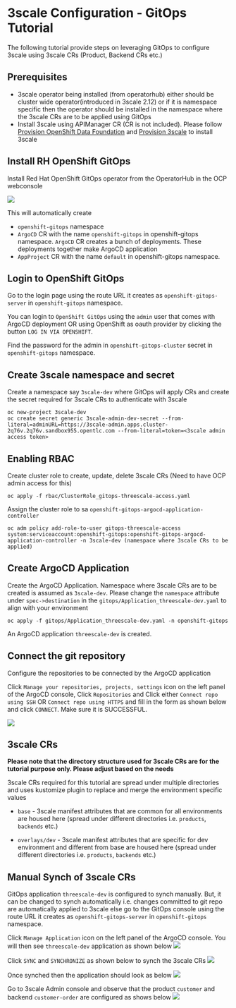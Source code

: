 # 3scale Configuration - GitOps Tutorial

The following tutorial provide steps on leveraging GitOps to configure 3scale using 
3scale CRs (Product, Backend CRs etc.)

## Prerequisites
- 3scale operator being installed (from operatorhub) either should be cluster wide operator(introduced in 3scale 2.12) or if it is namespace specific then the operator should be installed in the namespace where the 3scale CRs are to be applied using GitOps
- Install 3scale using APIManager CR (CR is not included). Please follow [Provision OpenShift Data Foundation](https://github.com/3scale-demos/ossm-3scale-wasm#provision-openshift-data-foundation) and [Provision 3scale](https://github.com/3scale-demos/ossm-3scale-wasm#provision-3scale) to install 3scale

## Install RH OpenShift GitOps
Install Red Hat OpenShift GitOps operator from the OperatorHub in the OCP webconsole

![](images/gitops-operator.png)

This will automatically create 
- `openshift-gitops` namespace 
- `ArgoCD` CR with the name `openshift-gitops` in openshift-gitops namespace.
 `ArgoCD` CR creates a bunch of deployments. These deployments together make ArgoCD application
- `AppProject` CR with the name `default` in openshift-gitops namespace.

## Login to OpenShift GitOps
Go to the login page using the route URL it creates as `openshift-gitops-server` in `openshift-gitops` namespace.

You can login to `OpenShift GitOps` using the `admin` user that comes with ArgoCD deployment OR using
OpenShift as oauth provider by clicking the button `LOG IN VIA OPENSHIFT`.

Find the password for the admin in `openshift-gitops-cluster` secret in `openshift-gitops` namespace.

## Create 3scale namespace and secret
Create a namespace say `3scale-dev` where GitOps will apply CRs and create the secret required for 3scale CRs to authenticate with 3scale

```
oc new-project 3scale-dev
oc create secret generic 3scale-admin-dev-secret --from-literal=adminURL=https://3scale-admin.apps.cluster-2q76v.2q76v.sandbox955.opentlc.com --from-literal=token=<3scale admin access token>
```

## Enabling RBAC
Create cluster role to create, update, delete 3scale CRs (Need to have OCP admin access for this)

```
oc apply -f rbac/ClusterRole_gitops-threescale-access.yaml
```
Assign the cluster role to sa `openshift-gitops-argocd-application-controller`

```
oc adm policy add-role-to-user gitops-threescale-access system:serviceaccount:openshift-gitops:openshift-gitops-argocd-application-controller -n 3scale-dev (namespace where 3scale CRs to be applied)
```

## Create ArgoCD Application
 
Create the ArgoCD Application. Namespace where 3scale CRs are to be created is assumed as `3scale-dev`. Please change the `namespace` attribute under `spec->destination` in the `gitops/Application_threescale-dev.yaml` to align with your environment

```
oc apply -f gitops/Application_threescale-dev.yaml -n openshift-gitops
```
An ArgoCD application `threescale-dev` is created.

## Connect the git repository

Configure the repositories to be connected by the ArgoCD application 

Click `Manage your repositories, projects, settings` icon on the left panel of the ArgoCD console, Click 
`Repositories` and Click either `Connect repo using SSH` OR `Connect repo using HTTPS` and fill in the form as shown below and click `CONNECT`. Make sure it is SUCCESSFUL.

![](images/gitops-connectrepo.png)

## 3scale CRs
**Please note that the directory structure used for 3scale CRs are for the tutorial purpose only. Please adjust based on the needs**

3scale CRs required for this tutorial are spread under multiple directories and uses kustomize plugin 
to replace and merge the environment specific values

- `base` - 3scale manifest attributes that are common for all environments are housed here (spread under different directories i.e. `products`, `backends` etc.)

- `overlays/dev` - 3scale manifest attributes that are specific for dev environment and different from base are housed here (spread under different directories i.e. `products`, `backends` etc.)

## Manual Synch of 3scale CRs

GitOps application `threescale-dev` is configured to synch manually. But, it can be changed to synch automatically i.e. changes committed to git repo are automatically applied to 3scale else go to the GitOps console using the route URL it creates as `openshift-gitops-server` in `openshift-gitops` namespace.

Click `Manage Application` icon on the left panel of the ArgoCD console. You will then see `threescale-dev` application as shown below
![](images/gitops-application.png)

Click `SYNC` and `SYNCHRONIZE` as shown below to synch the 3scale CRs 
![](images/gitops-synch.png)

Once synched then the application should look as below
![](images/gitops-synched.png)

Go to 3scale Admin console and observe that the product `customer` and backend `customer-order` are configured as shows below
![](images/3scale-synch.png)